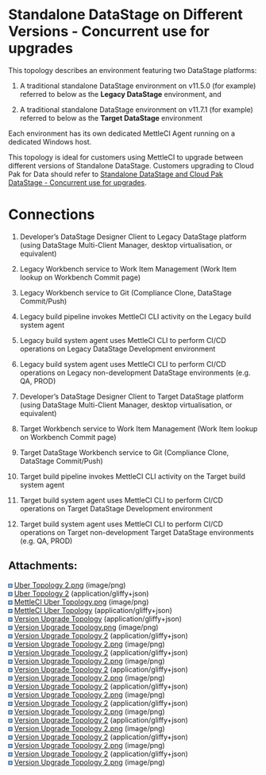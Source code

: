 # Standalone DataStage on Different Versions - Concurrent use for upgrades

This topology describes an environment featuring two DataStage
platforms:

1.  A traditional standalone DataStage environment on v11.5.0 (for
    example) referred to below as the **Legacy DataStage** environment,
    and

2.  A traditional standalone DataStage environment on v11.7.1 (for
    example) referred to below as the **Target DataStage** environment

Each environment has its own dedicated MettleCI Agent running on a
dedicated Windows host.

This topology is ideal for customers using MettleCI to upgrade between
different versions of Standalone DataStage. Customers upgrading to Cloud
Pak for Data should refer to <a
href="https://datamigrators.atlassian.net/wiki/spaces/MCIDOC/pages/1656815621"
data-linked-resource-id="1656815621" data-linked-resource-version="12"
data-linked-resource-type="page">Standalone DataStage and Cloud Pak
DataStage - Concurrent use for upgrades</a>.

# Connections

1.  Developer’s DataStage Designer Client to Legacy DataStage platform
    (using DataStage Multi-Client Manager, desktop virtualisation, or
    equivalent)

2.  Legacy Workbench service to Work Item Management (Work Item lookup
    on Workbench Commit page)

3.  Legacy Workbench service to Git (Compliance Clone, DataStage
    Commit/Push)

4.  Legacy build pipeline invokes MettleCI CLI activity on the Legacy
    build system agent

5.  Legacy build system agent uses MettleCI CLI to perform CI/CD
    operations on Legacy DataStage Development environment

6.  Legacy build system agent uses MettleCI CLI to perform CI/CD
    operations on Legacy non-development DataStage environments (e.g.
    QA, PROD)

7.  Developer’s DataStage Designer Client to Target DataStage platform
    (using DataStage Multi-Client Manager, desktop virtualisation, or
    equivalent)

8.  Target Workbench service to Work Item Management (Work Item lookup
    on Workbench Commit page)

9.  Target DataStage Workbench service to Git (Compliance Clone,
    DataStage Commit/Push)

10. Target build pipeline invokes MettleCI CLI activity on the Target
    build system agent

11. Target build system agent uses MettleCI CLI to perform CI/CD
    operations on Target DataStage Development environment

12. Target build system agent uses MettleCI CLI to perform CI/CD
    operations on Target non-development Target DataStage environments
    (e.g. QA, PROD)

## Attachments:

<img src="images/icons/bullet_blue.gif" width="8" height="8" /> [Uber
Topology 2.png](attachments/1984397313/1984397326.png) (image/png)  
<img src="images/icons/bullet_blue.gif" width="8" height="8" /> [Uber
Topology 2](attachments/1984397313/1984397329)
(application/gliffy+json)  
<img src="images/icons/bullet_blue.gif" width="8" height="8" />
[MettleCI Uber Topology.png](attachments/1984397313/1984397332.png)
(image/png)  
<img src="images/icons/bullet_blue.gif" width="8" height="8" />
[MettleCI Uber Topology](attachments/1984397313/1984397335)
(application/gliffy+json)  
<img src="images/icons/bullet_blue.gif" width="8" height="8" /> [Version
Upgrade Topology](attachments/1984397313/1983479833)
(application/gliffy+json)  
<img src="images/icons/bullet_blue.gif" width="8" height="8" /> [Version
Upgrade Topology.png](attachments/1984397313/1983479837.png)
(image/png)  
<img src="images/icons/bullet_blue.gif" width="8" height="8" /> [Version
Upgrade Topology 2](attachments/1984397313/1983905814)
(application/gliffy+json)  
<img src="images/icons/bullet_blue.gif" width="8" height="8" /> [Version
Upgrade Topology 2.png](attachments/1984397313/1983610911.png)
(image/png)  
<img src="images/icons/bullet_blue.gif" width="8" height="8" /> [Version
Upgrade Topology 2](attachments/1984397313/1983479846)
(application/gliffy+json)  
<img src="images/icons/bullet_blue.gif" width="8" height="8" /> [Version
Upgrade Topology 2.png](attachments/1984397313/1983610921.png)
(image/png)  
<img src="images/icons/bullet_blue.gif" width="8" height="8" /> [Version
Upgrade Topology 2](attachments/1984397313/1984528391)
(application/gliffy+json)  
<img src="images/icons/bullet_blue.gif" width="8" height="8" /> [Version
Upgrade Topology 2.png](attachments/1984397313/1984528401.png)
(image/png)  
<img src="images/icons/bullet_blue.gif" width="8" height="8" /> [Version
Upgrade Topology 2](attachments/1984397313/1985314817)
(application/gliffy+json)  
<img src="images/icons/bullet_blue.gif" width="8" height="8" /> [Version
Upgrade Topology 2.png](attachments/1984397313/1985282051.png)
(image/png)  
<img src="images/icons/bullet_blue.gif" width="8" height="8" /> [Version
Upgrade Topology 2](attachments/1984397313/1982857422)
(application/gliffy+json)  
<img src="images/icons/bullet_blue.gif" width="8" height="8" /> [Version
Upgrade Topology 2.png](attachments/1984397313/1985216515.png)
(image/png)  
<img src="images/icons/bullet_blue.gif" width="8" height="8" /> [Version
Upgrade Topology 2](attachments/1984397313/1986232340)
(application/gliffy+json)  
<img src="images/icons/bullet_blue.gif" width="8" height="8" /> [Version
Upgrade Topology 2.png](attachments/1984397313/1984856100.png)
(image/png)  
<img src="images/icons/bullet_blue.gif" width="8" height="8" /> [Version
Upgrade Topology 2](attachments/1984397313/1986723848)
(application/gliffy+json)  
<img src="images/icons/bullet_blue.gif" width="8" height="8" /> [Version
Upgrade Topology 2.png](attachments/1984397313/1986822147.png)
(image/png)  
<img src="images/icons/bullet_blue.gif" width="8" height="8" /> [Version
Upgrade Topology 2](attachments/1984397313/1983447081)
(application/gliffy+json)  
<img src="images/icons/bullet_blue.gif" width="8" height="8" /> [Version
Upgrade Topology 2.png](attachments/1984397313/1983905809.png)
(image/png)  
